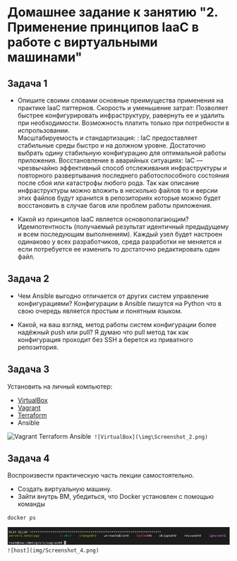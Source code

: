 
# Домашнее задание к занятию "2. Применение принципов IaaC в работе с виртуальными машинами"

## Задача 1

- Опишите своими словами основные преимущества применения на практике IaaC паттернов.
Скорость и уменьшение затрат: Позволяет быстрее конфигурировать инфраструктуру, равернуть ее и удалить при необходимости. Возможность платить только при потребности в испрользовании.  
Масштабируемость и стандартизация: : IaC предоставляет стабильные среды быстро и на должном уровне. Достаточно выбрать одину стабильную конфигурацию для оптимальной работы приложения.
Восстановление в аварийных ситуациях: IaC — чрезвычайно эффективный способ отслеживания инфраструктуры и повторного развертывания последнего работоспособного состояния после сбоя или катастрофы любого рода. Так как описание инфраструктуры можно вложить в несколько файлов то и версии этих файлов будут хранится в репозиториях которые можно будет восстановить в случае багов или проблем работы приложения.

- Какой из принципов IaaC является основополагающим?
Идемпотентность (получаемый результат идентичный предыдущему и всем последующим выполнениям). Каждый узел будет настроен одинаково у всех разработчиков, среда разработки не меняется и если потребуется ее изменить то достаточно редактировать один файл.
## Задача 2

- Чем Ansible выгодно отличается от других систем управление конфигурациями?
Конфигурации в Ansible пишутся на Python что в свою очередь является простым и понятным языком.

- Какой, на ваш взгляд, метод работы систем конфигурации более надёжный push или pull?
Я думаю что pull метод так как конфигурация проходит без SSH а берется из приватного репозитория.

## Задача 3

Установить на личный компьютер:

- [VirtualBox](https://www.virtualbox.org/)
- [Vagrant](https://github.com/netology-code/devops-materials)
- [Terraform](https://github.com/netology-code/devops-materials/blob/master/README.md)
- Ansible

![Vagrant Terraform Ansible](\img\Screenshot_1.png)`
![VirtualBox](\img\Screenshot_2.png)`


## Задача 4 

Воспроизвести практическую часть лекции самостоятельно.

- Создать виртуальную машину.
- Зайти внутрь ВМ, убедиться, что Docker установлен с помощью команды
```
docker ps
```
![ansible](img/Screenshot_3.png)`
![host](img/Screenshot_4.png)`